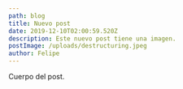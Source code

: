 ```yaml
---
path: blog
title: Nuevo post
date: 2019-12-10T02:00:59.520Z
description: Este nuevo post tiene una imagen.
postImage: /uploads/destructuring.jpeg
author: Felipe
---
```

Cuerpo del post.
